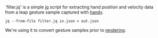 `filter.jq' is a simple [jq](http://stedolan.github.io/jq/) script for extracting hand position and velocity data from a leap gesture sample captured with [handy](https://github.com/joyrexus/handy).

    jq --from-file filter.jq in.json > out.json

We're using it to convert gesture samples prior to [rendering](https://github.com/joyrexus/leap).
